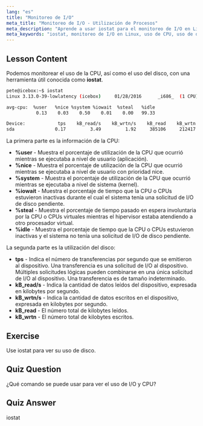 ```yaml
---
lang: "es"
title: "Monitoreo de I/O"
meta_title: "Monitoreo de I/O - Utilización de Procesos"
meta_description: "Aprende a usar iostat para el monitoreo de I/O en Linux. Comprende las métricas de uso de CPU y disco con este comando esencial. ¡Mejora el rendimiento del sistema!"
meta_keywords: "iostat, monitoreo de I/O en Linux, uso de CPU, uso de disco, comandos de Linux, principiante, tutorial, guía"
---
```


## Lesson Content

Podemos monitorear el uso de la CPU, así como el uso del disco, con una herramienta útil conocida como **iostat**.

```bash
pete@icebox:~$ iostat
Linux 3.13.0-39-lowlatency (icebox)     01/28/2016      _i686_  (1 CPU)

avg-cpu:  %user   %nice %system %iowait  %steal   %idle
           0.13    0.03    0.50    0.01    0.00   99.33

Device:            tps    kB_read/s    kB_wrtn/s    kB_read    kB_wrtn
sda               0.17         3.49         1.92     385106     212417
```

La primera parte es la información de la CPU:

- **%user** - Muestra el porcentaje de utilización de la CPU que ocurrió mientras se ejecutaba a nivel de usuario (aplicación).
- **%nice** - Muestra el porcentaje de utilización de la CPU que ocurrió mientras se ejecutaba a nivel de usuario con prioridad nice.
- **%system** - Muestra el porcentaje de utilización de la CPU que ocurrió mientras se ejecutaba a nivel de sistema (kernel).
- **%iowait** - Muestra el porcentaje de tiempo que la CPU o CPUs estuvieron inactivas durante el cual el sistema tenía una solicitud de I/O de disco pendiente.
- **%steal** - Muestra el porcentaje de tiempo pasado en espera involuntaria por la CPU o CPUs virtuales mientras el hipervisor estaba atendiendo a otro procesador virtual.
- **%idle** - Muestra el porcentaje de tiempo que la CPU o CPUs estuvieron inactivas y el sistema no tenía una solicitud de I/O de disco pendiente.

La segunda parte es la utilización del disco:

- **tps** - Indica el número de transferencias por segundo que se emitieron al dispositivo. Una transferencia es una solicitud de I/O al dispositivo. Múltiples solicitudes lógicas pueden combinarse en una única solicitud de I/O al dispositivo. Una transferencia es de tamaño indeterminado.
- **kB_read/s** - Indica la cantidad de datos leídos del dispositivo, expresada en kilobytes por segundo.
- **kB_wrtn/s** - Indica la cantidad de datos escritos en el dispositivo, expresada en kilobytes por segundo.
- **kB_read** - El número total de kilobytes leídos.
- **kB_wrtn** - El número total de kilobytes escritos.

## Exercise

Use iostat para ver su uso de disco.

## Quiz Question

¿Qué comando se puede usar para ver el uso de I/O y CPU?

## Quiz Answer

iostat
